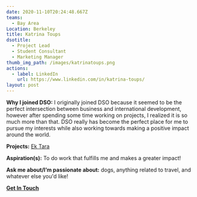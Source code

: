 ```yaml
---
date: 2020-11-10T20:24:48.667Z
teams:
  - Bay Area
Location: Berkeley
title: Katrina Toups
dsotitle:
  - Project Lead
  - Student Consultant
  - Marketing Manager
thumb_img_path: /images/katrinatoups.png
actions:
  - label: LinkedIn
    url: https://www.linkedin.com/in/katrina-toups/
layout: post
---
```

**Why I joined DSO:** I originally joined DSO because it seemed to be the perfect intersection between business and international development, however after spending some time working on projects, I realized it is so much more than that. DSO really has become the perfect place for me to pursue my interests while also working towards making a positive impact around the world.

**Projects:** [Ek Tara](https://ektara.org.in/)

**Aspiration(s):** To do work that fulfills me and makes a greater impact!

**Ask me about/I’m passionate about:** dogs, anything related to travel, and whatever else you'd like!

**[Get In Touch](mailto:katrinatoups@dsoglobal.org)**